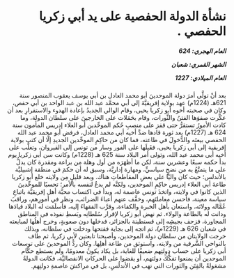 <h1 dir="rtl">نشأة الدولة الحفصية على يد أبي زكريا الحفصي .</h1>

<h5 dir="rtl">العام الهجري:  624

الشهر القمري: شعبان

العام الميلادي: 1227</h5>

<p dir="rtl">بعد أنْ تولَّى أمرَ دولة الموحدينَ أبو محمد العادل بن أبي يوسف يعقوب المنصور سنة 621هـ (1224م) عهد بولاية إفريقيَّةَ إلى أبي محمَّد عبد الله بن عبد الواحد بن أبي حفص، وكان في صحبته أخوه أبو زكريا يحيى، وقام الوالي الجديدُ بإعادة الهدوء والاستقرارِ بعد أن عكَّرت صفوَها الفتنُ والثَّورات، وقام بحَمَلات على الخارجينَ على سلطان الدولة، وما كادت الأمورُ تستقرُّ حتى قفز على منصبِ حُكم الموحِّدين أبو العلاء إدريس المأمون سنة 624 هـ (1227م) بعد ثورة قادها ضدَّ أخيه أبي محمد العادل، فرفض أبو محمد عبد الله الحفصي بيعتَه والدُّخولَ في طاعته، فما كان من حاكِمِ الموحِّدين الجديدِ إلَّا أن كتب بولاية إفريقية إلى أبي زكريا يحيى، فقَبِلَها على الفور وسار من تونس إلى القيروان، وتغلَّب على أخيه أبي محمد عبد الله، وتولى أمر البلاد سنة 625 هـ (1228م) وكانت سن أبي زكريا يوم بدأ حكمه سبعًا وعشرين سنة، لكن ما أظهَرَه من أول وهلة من براعة ومقدرة كان يدلُّ على ما يتمتَّعُ به من نضجٍ سياسيٍّ، ومهارة إداريَّة، وسبق له أن حكمَ في منطقة إشبيليَّة بالأندلس؛ حيث كان واليًا على بعضِ المقاطعاتِ هناك. وبعد قليلٍ مِن ولايته خلع أبو زكريا طاعةَ أبي العلاء إدريس حاكِمِ الموحدين، ولكنَّه لم يدعُ لنفسه بالأمر؛ تحسبًا للموحِّدينَ الذين كانوا في ولايته، واتخذَ تونس عاصمة له، وبدأ في اكتساب محبَّة أهل إفريقيَّة باتباعِ سياسة معينة، فأحسن معاملتَهم، وخفَّف عنهم أعباءَ الضرائب، ونظر في أمورِهم، وراقبَ عُمَّاله وولاتَه، واستعان بأهل الخبرة والكفاءة، وقرَّب الفقهاءَ إليه، فأسلَمَت له البلاد قيادَها ودانت له بالطاعة والولاء. ثم نهض أبو زكريا لإقرار سُلطانِه وبَسطِ نفوذه في المناطق المجاورة، فزحف بجيشِه إلى قسنطينة بالجزائر، فدخلها دون صعوبةٍ، وخرج أهلُها لمبايعته في شعبان 626 هـ (1229م)، ثم اتجه إلى بجاية ففتحها ودخلت في سلطانه، وبذلك خرجت الولايتان من سلطان دولة الموحدين، وأصبحتا تابعتين لأبي زكريا، ثم طاف بالنواحي الشَّرقية من ولايته، واستوثق من طاعة أهلِها. وكان ردُّ الموحدينَ على توسعات أبي زكريا على حساب دولتِهم ضعيفًا للغاية، بل يكاد يكونُ معدومًا، ولم يستطع حكَّام الموحدين أن يمنعوا تفكُّكَ دولتهم، أو يقضوا على الحركاتِ الانفصاليَّة، فكانت الدولةُ مشغولةً بالفِتَن والثورات التي تهب في الأندلُسِ، بل في مراكشَ عاصمةِ دولتِهم.</p></br>
